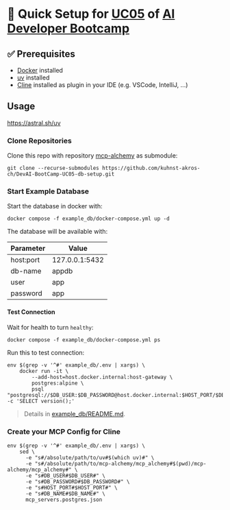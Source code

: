 # 🚀 Quick Setup for [UC05](https://obviousworks.notion.site/UC05-Empower-your-IDE-with-context-Model-Context-Protocol-MCP-AI-can-interact-with-nearly-eve-17e2c8dc714480bcb631d5438dc2ebde) of [AI Developer Bootcamp](https://www.obviousworks.ch/en/trainings/ai-developer-bootcamp/)

## ✅ Prerequisites

- [Docker](https://www.docker.com/get-started/) installed
- [uv](https://github.com/astral-sh/uv?tab=readme-ov-file#installation) installed
- [Cline](https://github.com/cline/cline) installed as plugin in your IDE (e.g. VSCode, IntelliJ, ...)

## Usage

https://astral.sh/uv

### Clone Repositories

Clone this repo with repository [mcp-alchemy](https://github.com/runekaagaard/mcp-alchemy) as submodule:

```shell
git clone --recurse-submodules https://github.com/kuhnst-akros-ch/DevAI-BootCamp-UC05-db-setup.git
```

### Start Example Database

Start the database in docker with:

```shell
docker compose -f example_db/docker-compose.yml up -d
```

The database will be available with:

| Parameter | Value          |
|-----------|----------------|
| host:port | 127.0.0.1:5432 |
| db-name   | appdb          |
| user      | app            |
| password  | app            |

#### Test Connection

Wait for health to turn `healthy`:
```shell
docker compose -f example_db/docker-compose.yml ps
```

Run this to test connection:
```shell
env $(grep -v '^#' example_db/.env | xargs) \
    docker run -it \
        --add-host=host.docker.internal:host-gateway \
        postgres:alpine \
        psql "postgresql://$DB_USER:$DB_PASSWORD@host.docker.internal:$HOST_PORT/$DB_NAME" -c 'SELECT version();'
```

> Details in [example_db/README.md](example_db/README.md).

### Create your MCP Config for Cline

```shell
env $(grep -v '^#' example_db/.env | xargs) \
    sed \
      -e "s#/absolute/path/to/uv#$(which uv)#" \
      -e "s#/absolute/path/to/mcp-alchemy/mcp_alchemy#$(pwd)/mcp-alchemy/mcp_alchemy#" \
      -e "s#DB_USER#$DB_USER#" \
      -e "s#DB_PASSWORD#$DB_PASSWORD#" \
      -e "s#HOST_PORT#$HOST_PORT#" \
      -e "s#DB_NAME#$DB_NAME#" \
      mcp_servers.postgres.json
```
